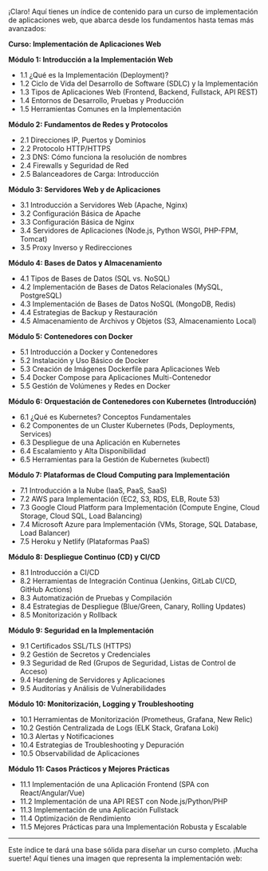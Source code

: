 ¡Claro! Aquí tienes un índice de contenido para un curso de implementación de aplicaciones web, que abarca desde los fundamentos hasta temas más avanzados:

**Curso: Implementación de Aplicaciones Web**

**Módulo 1: Introducción a la Implementación Web**
*   1.1 ¿Qué es la Implementación (Deployment)?
*   1.2 Ciclo de Vida del Desarrollo de Software (SDLC) y la Implementación
*   1.3 Tipos de Aplicaciones Web (Frontend, Backend, Fullstack, API REST)
*   1.4 Entornos de Desarrollo, Pruebas y Producción
*   1.5 Herramientas Comunes en la Implementación

**Módulo 2: Fundamentos de Redes y Protocolos**
*   2.1 Direcciones IP, Puertos y Dominios
*   2.2 Protocolo HTTP/HTTPS
*   2.3 DNS: Cómo funciona la resolución de nombres
*   2.4 Firewalls y Seguridad de Red
*   2.5 Balanceadores de Carga: Introducción

**Módulo 3: Servidores Web y de Aplicaciones**
*   3.1 Introducción a Servidores Web (Apache, Nginx)
*   3.2 Configuración Básica de Apache
*   3.3 Configuración Básica de Nginx
*   3.4 Servidores de Aplicaciones (Node.js, Python WSGI, PHP-FPM, Tomcat)
*   3.5 Proxy Inverso y Redirecciones

**Módulo 4: Bases de Datos y Almacenamiento**
*   4.1 Tipos de Bases de Datos (SQL vs. NoSQL)
*   4.2 Implementación de Bases de Datos Relacionales (MySQL, PostgreSQL)
*   4.3 Implementación de Bases de Datos NoSQL (MongoDB, Redis)
*   4.4 Estrategias de Backup y Restauración
*   4.5 Almacenamiento de Archivos y Objetos (S3, Almacenamiento Local)

**Módulo 5: Contenedores con Docker**
*   5.1 Introducción a Docker y Contenedores
*   5.2 Instalación y Uso Básico de Docker
*   5.3 Creación de Imágenes Dockerfile para Aplicaciones Web
*   5.4 Docker Compose para Aplicaciones Multi-Contenedor
*   5.5 Gestión de Volúmenes y Redes en Docker

**Módulo 6: Orquestación de Contenedores con Kubernetes (Introducción)**
*   6.1 ¿Qué es Kubernetes? Conceptos Fundamentales
*   6.2 Componentes de un Cluster Kubernetes (Pods, Deployments, Services)
*   6.3 Despliegue de una Aplicación en Kubernetes
*   6.4 Escalamiento y Alta Disponibilidad
*   6.5 Herramientas para la Gestión de Kubernetes (kubectl)

**Módulo 7: Plataformas de Cloud Computing para Implementación**
*   7.1 Introducción a la Nube (IaaS, PaaS, SaaS)
*   7.2 AWS para Implementación (EC2, S3, RDS, ELB, Route 53)
*   7.3 Google Cloud Platform para Implementación (Compute Engine, Cloud Storage, Cloud SQL, Load Balancing)
*   7.4 Microsoft Azure para Implementación (VMs, Storage, SQL Database, Load Balancer)
*   7.5 Heroku y Netlify (Plataformas PaaS)

**Módulo 8: Despliegue Continuo (CD) y CI/CD**
*   8.1 Introducción a CI/CD
*   8.2 Herramientas de Integración Continua (Jenkins, GitLab CI/CD, GitHub Actions)
*   8.3 Automatización de Pruebas y Compilación
*   8.4 Estrategias de Despliegue (Blue/Green, Canary, Rolling Updates)
*   8.5 Monitorización y Rollback

**Módulo 9: Seguridad en la Implementación**
*   9.1 Certificados SSL/TLS (HTTPS)
*   9.2 Gestión de Secretos y Credenciales
*   9.3 Seguridad de Red (Grupos de Seguridad, Listas de Control de Acceso)
*   9.4 Hardening de Servidores y Aplicaciones
*   9.5 Auditorías y Análisis de Vulnerabilidades

**Módulo 10: Monitorización, Logging y Troubleshooting**
*   10.1 Herramientas de Monitorización (Prometheus, Grafana, New Relic)
*   10.2 Gestión Centralizada de Logs (ELK Stack, Grafana Loki)
*   10.3 Alertas y Notificaciones
*   10.4 Estrategias de Troubleshooting y Depuración
*   10.5 Observabilidad de Aplicaciones

**Módulo 11: Casos Prácticos y Mejores Prácticas**
*   11.1 Implementación de una Aplicación Frontend (SPA con React/Angular/Vue)
*   11.2 Implementación de una API REST con Node.js/Python/PHP
*   11.3 Implementación de una Aplicación Fullstack
*   11.4 Optimización de Rendimiento
*   11.5 Mejores Prácticas para una Implementación Robusta y Escalable

---

Este índice te dará una base sólida para diseñar un curso completo. ¡Mucha suerte! Aquí tienes una imagen que representa la implementación web: 

